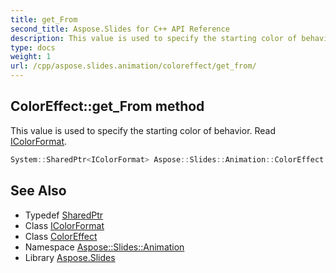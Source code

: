 ```yaml
---
title: get_From
second_title: Aspose.Slides for C++ API Reference
description: This value is used to specify the starting color of behavior. Read IColorFormat.
type: docs
weight: 1
url: /cpp/aspose.slides.animation/coloreffect/get_from/
---
```

## ColorEffect::get_From method


This value is used to specify the starting color of behavior. Read [IColorFormat](../../../aspose.slides/icolorformat/).

```cpp
System::SharedPtr<IColorFormat> Aspose::Slides::Animation::ColorEffect::get_From() override
```

## See Also

* Typedef [SharedPtr](../../../system/sharedptr/)
* Class [IColorFormat](../../../aspose.slides/icolorformat/)
* Class [ColorEffect](../)
* Namespace [Aspose::Slides::Animation](../../)
* Library [Aspose.Slides](../../../)
